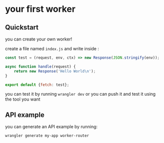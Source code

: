 # your first worker


## Quickstart

you can create your own worker!

create a file named `index.js` and write inside : 
```js
const test = (request, env, ctx) => new Response(JSON.stringify(env));

async function handle(request) {
	return new Response('Hello World\n');
}

export default {fetch: test};
```

you can test it by running `wrangler dev` or you can push it and test it using the tool you want

## API example
you can generate an API example by running:
```bash
wrangler generate my-app worker-router
```

